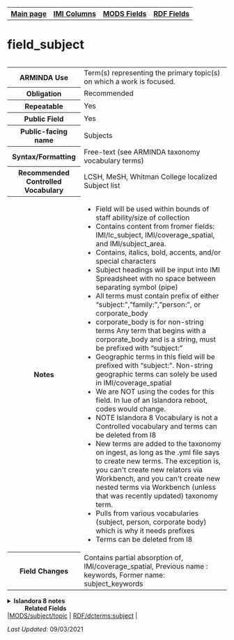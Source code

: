 <!DOCTYPE html>
<html>

<body>
<table style="width:100%">
  <tr>
    <th><a href="index.md">Main page</a></th>
	<th><a href="IMI.md">IMI Columns</a></th>
    <th><a href="MODS.md">MODS Fields</a></th>
    <th><a href="RDF.md">RDF Fields</a></th>
  </tr>
  <table>
  
  
<h1>field_subject</h1>
<table>
<tr>
	<th>ARMINDA Use</th>
	<td>Term(s) representing the primary topic(s) on which a work is focused. </td>
</tr>
<tr>
	<th>Obligation</th>
	<td>Recommended</td>
</tr>
<tr>
	<th>Repeatable</th>
	<td>Yes</td>
</tr>
<tr>
	<th>Public Field</th>
	<td>Yes</td>
</tr>
<tr>
	<th>Public-facing name</th>
	<td>Subjects</td>
</tr>
<tr>
	<th>Syntax/Formatting</th>
	<td>Free-text (see ARMINDA taxonomy vocabulary terms)  </td>
</tr>
<tr>
	<th>Recommended Controlled Vocabulary</th>
	<td>LCSH, MeSH, Whitman College localized Subject list</td>
</tr>
<tr>
	<th>Notes</th>
	<td>
		<ul>
			<li>Field will be used within bounds of staff ability/size of collection</li>
			<li>Contains content from fromer fields: IMI/lc_subject, IMI/coverage_spatial, and IMI/subject_area.</li>
			<li>Contains, italics, bold, accents, and/or special characters</li>
			<li>Subject headings will be input into IMI Spreadsheet with no space between separating symbol (pipe)</li>
			<li>All terms must contain prefix of either “subject:”,”family:”,”person:”, or corporate_body</li>
			<li>corporate_body is for non-string terms Any term that begins with a corporate_body and is a string, must be prefixed with “subject:”</li>
			<li>Geographic terms in this field will be prefixed with “subject:”. Non-string geographic terms can solely be used in IMI/coverage_spatial</li>
			<li>We are NOT using the codes for this field. In lue of an Islandora reboot, codes would change.</li>
			<li>NOTE Islandora 8 Vocabulary is not a Controlled vocabulary and terms can be deleted from I8</li>
			<li>New terms are added to the taxonomy on ingest, as long as the .yml file says to create new terms. The exception is, you can't create new relators via Workbench, and you can't create new nested terms via Workbench (unless that was recently updated) taxonomy term.</li>
			<li>Pulls from various vocabularies (subject, person, corporate body) which is why it needs prefixes</li>
			<li>Terms can be deleted from I8</li>
		</ul>
	</td>
</tr>
<tr>
	<th>Field Changes</th>
	<td>Contains partial absorption of, IMI/coverage_spatial, Previous name : keywords, Former name: subject_keywords</td>
</tr>
</table>
<details>
		<summary><b>Islandora 8 notes</b></summary>
			<table>
				<tr>
					<th><i>Note</i>
					<th><i>Type of field</i>
					<th><i>Max Length/Repeatability</i>
					<th><i>Type of Item Reference/Vocabulary</i>
				</tr>
				<tr>
					<td>Default field</td>
					<td>Entity Reference</td>
					<td>Unlimited</td>
					<td>Taxonomy term / corporate body, family, geographic location, person, subject</td>
				</tr>
			</table>
</details>
<dd><b>Related Fields</b></dd>
	|<a href="mods.subject.topic.md">MODS/subject/topic</a> | <a href="rdf.dcterms.subject.md">RDF/dcterms:subject</a> | 
<p><i>Last Updated: </i>09/03/2021</p>
</dl>
</body>
</html>

